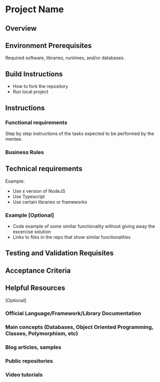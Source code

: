 # Project Name



## Overview

## Environment Prerequisites

Required software, libraries, runtimes, and/or databases.

## Build Instructions

* How to fork the repository
* Run local project

## Instructions

### Functional requirements
Step by step instructions of the tasks expected to be performed by the mentee.
### Business Rules

## Technical requirements

Example:
* Use x version of NodeJS
* Use Typescript
* Use certain libraries or frameworks

### Example [Optional]

* Code example of some similar functionality without giving away the excercise solution
* Links to files in the repo that show similar functionalities

## Testing and Validation Requisites

## Acceptance Criteria

## Helpful Resources

[Optional]
### Official Language/Framework/Library Documentation 
### Main concepts (Databases, Object Oriented Programming, Classes, Polymorphism, etc)
### Blog articles, samples
### Public repositories
### Video tutorials
 
